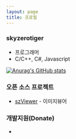 ```yaml
---
layout: page
title: 프로필
---
```


### skyzerotiger
- 프로그래머
- C/C++, C#, Javascript
   
[![Anurag's GitHub stats](https://github-readme-stats.vercel.app/api?username=skyzerotiger)](https://github.com/anuraghazra/github-readme-stats)
      
      
### 오픈 소스 프로젝트
- [szViewer](https://github.com/skyzerotiger/szViewer) - 이미지뷰어
   
   
### 개발지원(Donate)
- <script type="text/javascript" src="https://cdnjs.buymeacoffee.com/1.0.0/button.prod.min.js" data-name="bmc-button" data-slug="skyzero" data-color="#50c53e" data-emoji=""  data-font="Poppins" data-text="Buy me a coffee" data-outline-color="#000000" data-font-color="#000000" data-coffee-color="#FFDD00" ></script>



